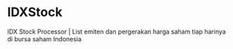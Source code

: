 # IDXStock
IDX Stock Processor | List emiten dan pergerakan harga saham tiap harinya di bursa saham Indonesia

